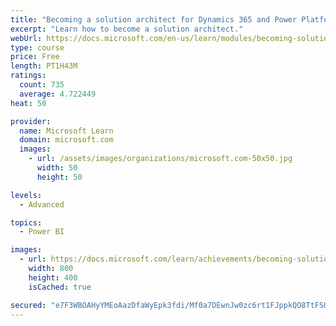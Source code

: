 ```yaml
---
title: "Becoming a solution architect for Dynamics 365 and Power Platform"
excerpt: "Learn how to become a solution architect."
webUrl: https://docs.microsoft.com/en-us/learn/modules/becoming-solution-architect/
type: course
price: Free
length: PT1H43M
ratings:
  count: 735
  average: 4.722449
heat: 50

provider:
  name: Microsoft Learn
  domain: microsoft.com
  images:
    - url: /assets/images/organizations/microsoft.com-50x50.jpg
      width: 50
      height: 50

levels:
  - Advanced

topics:
  - Power BI

images:
  - url: https://docs.microsoft.com/learn/achievements/becoming-solution-architect-social.png
    width: 800
    height: 400
    isCached: true

secured: "e7F3WBOAHyYMEoAazDfaWyEpk3fdi/Mf0a7DEwnJw0zc6rt1FJppkQO8TtFSUduF4JPXP2cAZZDdVnTXmv4Zo3g4CcKYVjVRVHZWmPvPTR1Fm+gPN+fMBDK7Ha4xeuSU0t1JijTVfcg8lBPO+eUuwIMbAc3rbJC3MHeZorsYk2Nr4TYa7btgfN8RzStf/1xRL1SeLpY6pTPfY50Oe7zOiEO1v261g8CWbBkVIiULHr3JsfQmqi3VLpDOZai9Zpf9yPV7z+Ft23uMjQmn4yfRrTZA7yHE3qGHMp63XobWV2gjrx573sq3tz87HvskdtGe/N0y9UJyMkdIHsbYosp/bvMaiR32VKdV38aUuc7rF/nuDzWeUQavUjBkPtxknmPwfN20oyE9GTQKsgJAESw3ka3f5cPch7hvOh+ON4Bo0ls=;27EoIGbAAmGtVy4/iSjhWw=="
---
```


